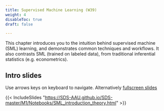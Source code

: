 ```yaml
---
title: Supervised Machine Learning (W39)
weight: 4
disableToc: true
draft: false

---
```


This chapter introduces you to the intuition behind supervised machine (SML) learning, and demonstrates common techniques and workflows. It also contrasts  SML (trained on labeled data), from traditional inferential statistics (e.g. econometrics).

## Intro slides

Use arrows keys on keyboard to navigate. Alternatively [fullscreen slides](https://SDS-AAU.github.io/SDS-master/M1/Notebooks/SML_introduction_theory.html) 
  
{{< IncludeSlides "https://SDS-AAU.github.io/SDS-master/M1/Notebooks/SML_introduction_theory.html" >}}

